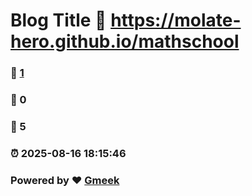# Blog Title :link: https://molate-hero.github.io/mathschool 
### :page_facing_up: [1](https://molate-hero.github.io/mathschool/tag.html) 
### :speech_balloon: 0 
### :hibiscus: 5 
### :alarm_clock: 2025-08-16 18:15:46 
### Powered by :heart: [Gmeek](https://github.com/Meekdai/Gmeek)
